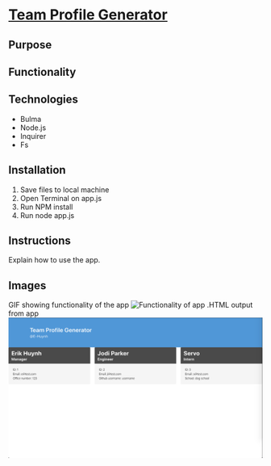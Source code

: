 # [Team Profile Generator]()
## Purpose
## Functionality
## Technologies
  * Bulma
  * Node.js
  * Inquirer
  * Fs
## Installation
1. Save files to local machine
2. Open Terminal on app.js
3. Run NPM install
4. Run node app.js
## Instructions
Explain how to use the app.
## Images
GIF showing functionality of the app
![Functionality of app](https://github.com/E-Huynh/Team_Profile_Generator/blob/master/Images%20and%20GIFs/Team%20Profile%20Generator%20Functionality.gif?raw=true)
.HTML output from app
![teamProfile page](https://github.com/E-Huynh/Team_Profile_Generator/blob/master/Images%20and%20GIFs/teamProfile%20image.png?raw=true)
